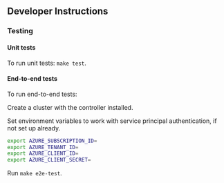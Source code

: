 ## Developer Instructions

### Testing

#### Unit tests

To run unit tests: `make test`.

#### End-to-end tests

To run end-to-end tests:

Create a cluster with the controller installed.

Set environment variables to work with service principal authentication, if not set up already.

```sh
export AZURE_SUBSCRIPTION_ID=
export AZURE_TENANT_ID=
export AZURE_CLIENT_ID=
export AZURE_CLIENT_SECRET=
```

Run `make e2e-test`.
